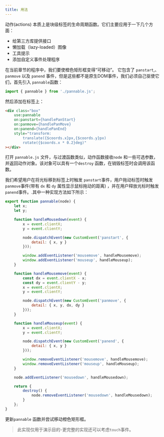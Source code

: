 ```yaml
---
title: 用法
---
```


动作(actions) 本质上是块级标签的生命周期函数。它们主要应用于一下几个方面：

* 给第三方库提供接口
* 懒加载（lazy-loaded）图像
* 工具提示
* 添加自定义事件处理程序

在当前章节的程序中，我们要使橙色矩形框变得“可移动”。 它包含了 `panstart`,、`panmove` 以及 `panend` 事件，但是这些都不是原生DOM事件，我们必须自己驱使它们，首先引入 `pannable`函数：

```js
import { pannable } from './pannable.js';
```

然后添加在标签上：

```html
<div class="box"
	use:pannable
	on:panstart={handlePanStart}
	on:panmove={handlePanMove}
	on:panend={handlePanEnd}
	style="transform:
		translate({$coords.x}px,{$coords.y}px)
		rotate({$coords.x * 0.2}deg)"
></div>
```

打开 `pannable.js` 文件，与过渡函数类似，动作函数接收`node` 和一些可选参数，并返回动作对象。该对象可以具有一个`destroy` 函数，在销毁标签时会调用该函数。

我们希望用户在将光标移到标签上时触发 `panstart`事件，用户拖动标签时触发`panmove`事件(带有 `dx` 和 `dy` 属性显示鼠标拖动的距离) ，并在用户释放光标时触发`panend`事件。.其中一种实现方法如下所示：

```js
export function pannable(node) {
	let x;
	let y;

	function handleMousedown(event) {
		x = event.clientX;
		y = event.clientY;

		node.dispatchEvent(new CustomEvent('panstart', {
			detail: { x, y }
		}));

		window.addEventListener('mousemove', handleMousemove);
		window.addEventListener('mouseup', handleMouseup);
	}

	function handleMousemove(event) {
		const dx = event.clientX - x;
		const dy = event.clientY - y;
		x = event.clientX;
		y = event.clientY;

		node.dispatchEvent(new CustomEvent('panmove', {
			detail: { x, y, dx, dy }
		}));
	}

	function handleMouseup(event) {
		x = event.clientX;
		y = event.clientY;

		node.dispatchEvent(new CustomEvent('panend', {
			detail: { x, y }
		}));

		window.removeEventListener('mousemove', handleMousemove);
		window.removeEventListener('mouseup', handleMouseup);
	}

	node.addEventListener('mousedown', handleMousedown);

	return {
		destroy() {
			node.removeEventListener('mousedown', handleMousedown);
		}
	};
}
```

更新`pannable` 函数并尝试移动橙色矩形框。

> 此实现仅用于演示目的-更完整的实现还可以考虑`touch`事件。
